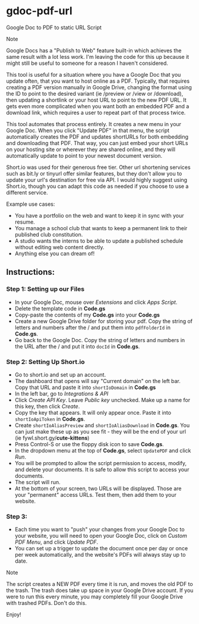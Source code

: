 # gdoc-pdf-url
Google Doc to PDF to static URL Script

>[!Note]
>Google Docs has a "Publish to Web" feature built-in which achieves the same result with a lot less work. I'm leaving the code for this up because it might still be useful to someone for a reason I haven't considered.

This tool is useful for a situation where you have a Google Doc that you update often, that you want to host online as a PDF. Typically, that requires creating a PDF version manually in Google Drive, changing the format using the ID to point to the desired variant (ie /preview or /view or /download), then updating a shortlink or your host URL to point to the new PDF URL. It gets even more complicated when you want both an embedded PDF and a download link, which requires a user to repeat part of that process twice.

This tool automates that process entirely. It creates a new menu in your Google Doc. When you click "Update PDF" in that menu, the script automatically creates the PDF and updates shortURLs for both embedding and downloading that PDF. That way, you can just embed your short URLs on your hosting site or wherever they are shared online, and they will automatically update to point to your newest document version.

Short.io was used for their generous free tier. Other url shortening services such as bit.ly or tinyurl offer similar features, but they don't allow you to update your url's destination for free via API. I would highly suggest using Short.io, though you can adapt this code as needed if you choose to use a different service.

Example use cases: 
- You have a portfolio on the web and want to keep it in sync with your resume.
- You manage a school club that wants to keep a permanent link to their published club constitution.
- A studio wants the interns to be able to update a published schedule without editing web content directly.
- Anything else you can dream of!

## Instructions:

### Step 1: Setting up our Files
- In your Google Doc, mouse over _Extensions_ and click _Apps Script_.
- Delete the template code in **Code.gs**
- Copy-paste the contents of my **Code.gs** into your **Code.gs**
- Create a new Google Drive folder for storing your pdf. Copy the string of letters and numbers after the / and put them into `pdfFolderId` in **Code.gs**.
- Go back to the Google Doc. Copy the string of letters and numbers in the URL after the / and put it into `docId` in **Code.gs**.

### Step 2: Setting Up Short.io
- Go to short.io and set up an account.
- The dashboard that opens will say "Current domain" on the left bar. Copy that URL and paste it into `shortIoDomain` in **Code.gs**
- In the left bar, go to _Integrations & API_
- Click _Create API Key_. Leave _Public key_ unchecked. Make up a name for this key, then click _Create_.
- Copy the key that appears. It will only appear once. Paste it into `shortIoApiToken` in **Code.gs**.
- Create `shortIoAliasPreview` and `shortIoAliasDownload` in **Code.gs**. You can just make these up as you see fit - they will be the end of your url (ie fywl.short.gy/**cute-kittens**)
- Press Control-S or use the floppy disk icon to save **Code.gs**.
- In the dropdown menu at the top of **Code.gs**, select `UpdatePDF` and click _Run_.
- You will be prompted to allow the script permission to access, modify, and delete your documents. It is safe to allow this script to access your documents.
- The script will run.
- At the bottom of your screen, two URLs will be displayed. Those are your "permanent" access URLs. Test them, then add them to your website.

### Step 3: 

- Each time you want to "push" your changes from your Google Doc to your website, you will need to open your Google Doc, click on _Custom PDF Menu_, and click _Update PDF_.
- You can set up a trigger to update the document once per day or once per week automatically, and the website's PDFs will always stay up to date.
> [!NOTE]
> The script creates a NEW PDF every time it is run, and moves the old PDF to the trash. The trash does take up space in your Google Drive account. If you were to run this every minute, you may completely fill your Google Drive with trashed PDFs. Don't do this.

Enjoy!
